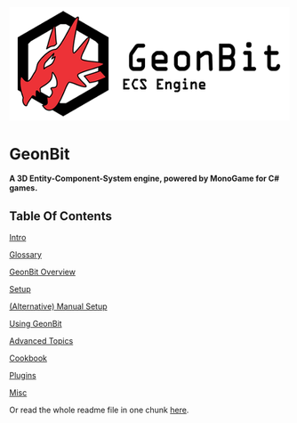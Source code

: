 ![GeonBit](assets/GeonBit-sm.png "GeonBit")

# GeonBit

**A 3D Entity-Component-System engine, powered by MonoGame for C# games.**

## Table Of Contents

[Intro](chapters/intro.md)

[Glossary](chapters/glossary.md)

[GeonBit Overview](chapters/geonbit_overview.md)

[Setup](chapters/setup.md)

[(Alternative) Manual Setup](chapters/(alternative)_manual_setup.md)

[Using GeonBit](chapters/using_geonbit.md)

[Advanced Topics](chapters/advanced_topics.md)

[Cookbook](chapters/cookbook.md)

[Plugins](chapters/plugins.md)

[Misc](chapters/misc.md)



Or read the whole readme file in one chunk [here](README.md).
